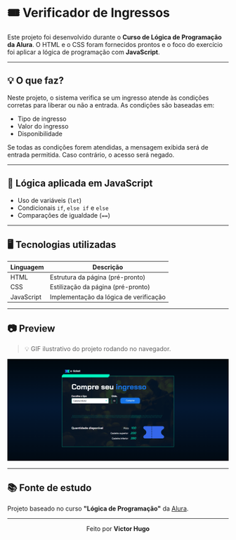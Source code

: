 # 🎟️ Verificador de Ingressos

Este projeto foi desenvolvido durante o **Curso de Lógica de Programação da Alura**. O HTML e o CSS foram fornecidos prontos e o foco do exercício foi aplicar a lógica de programação com **JavaScript**.

---

## 💡 O que faz?

Neste projeto, o sistema verifica se um ingresso atende às condições corretas para liberar ou não a entrada. As condições são baseadas em:

- Tipo de ingresso
- Valor do ingresso
- Disponibilidade

Se todas as condições forem atendidas, a mensagem exibida será de entrada permitida. Caso contrário, o acesso será negado.

---

## 🧠 Lógica aplicada em JavaScript

- Uso de variáveis (`let`)
- Condicionais `if`, `else if` e `else`
- Comparações de igualdade (`==`)

---

## 🖥️ Tecnologias utilizadas

| Linguagem | Descrição         |
|-----------|-------------------|
| HTML      | Estrutura da página (pré-pronto) |
| CSS       | Estilização da página (pré-pronto) |
| JavaScript | Implementação da lógica de verificação |

---

## 📷 Preview

> 💡 GIF ilustrativo do projeto rodando no navegador.


<img src="GIF_Ingresso.gif" alt="Preview GIF">

---

## 📚 Fonte de estudo

Projeto baseado no curso **"Lógica de Programação"** da [Alura](https://www.alura.com.br/).

---

<p align="center">
  Feito por <strong>Victor Hugo</strong>
</p>

